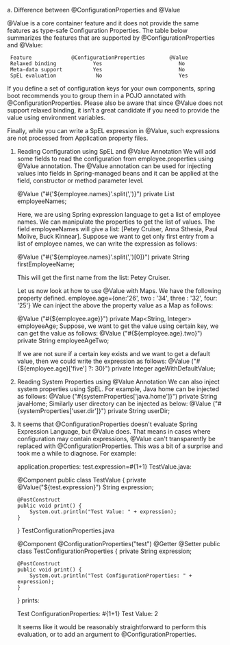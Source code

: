 a. Difference between @ConfigurationProperties and @Value
   
   @Value is a core container feature and it does not provide the same features as type-safe Configuration Properties.
    The table below summarizes the features that are supported by @ConfigurationProperties and @Value:
   
     Feature     	     @ConfigurationProperties        @Value
     Relaxed binding   	        Yes                     	No
     Meta-data support  	    Yes	                        No
     SpEL evaluation	         No	                        Yes
   If you define a set of configuration keys for your own components, spring boot recommends you to group them in a 
   POJO annotated with @ConfigurationProperties. Please also be aware that since @Value does not support relaxed binding, 
   it isn’t a great candidate if you need to provide the value using environment variables.
   
   Finally, while you can write a SpEL expression in @Value, such expressions are not processed from Application property files.
   
1. Reading Configuration using SpEL and @Value Annotation
   We will add some fields to read the configuration from employee.properties using @Value annotation. 
   The @Value annotation can be used for injecting values into fields in Spring-managed beans and it can be applied 
   at the field, constructor or method parameter level.
   
   @Value ("#{'${employee.names}'.split(',')}")
   private List<String> employeeNames;
   
   Here, we are using Spring expression language to get a list of employee names. We can manipulate the properties to 
   get the list of values. The field employeeNames will give a list: [Petey Cruiser, Anna Sthesia, Paul Molive, Buck Kinnear].
   Suppose we want to get only first entry from a list of employee names, we can write the expression as follows:
   
   @Value ("#{'${employee.names}'.split(',')[0]}")
    private String firstEmployeeName;
    
   This will get the first name from the list: Petey Cruiser.
   
   Let us now look at how to use @Value with Maps. We have the following property defined.
   employee.age={one:'26', two : '34', three : '32', four: '25'}
   We can inject the above the property value as a Map as follows:
   
   @Value ("#{${employee.age}}")
    private Map<String, Integer> employeeAge;
   Suppose, we want to get the value using certain key, we can get the value as follows:
   @Value ("#{${employee.age}.two}")
   private String employeeAgeTwo;
   
   If we are not sure if a certain key exists and we want to get a default value, then we could write the expression as follows:
   @Value ("#{${employee.age}['five'] ?: 30}")
    private Integer ageWithDefaultValue;
    
2. Reading System Properties using @Value Annotation
   We can also inject system properties using SpEL. For example, Java home can be injected as follows:
   @Value ("#{systemProperties['java.home']}")
   private String javaHome;
   Similarly user directory can be injected as below:
   @Value ("#{systemProperties['user.dir']}")
   private String userDir;

3. It seems that @ConfigurationProperties doesn't evaluate Spring Expression Language, but @Value does. 
    That means in cases where configuration may contain expressions, @Value can't transparently be replaced with 
    @ConfigurationProperties. This was a bit of a surprise and took me a while to diagnose. For example:
   
   application.properties:   test.expression=#{1+1}
   TestValue.java:
   
   @Component
   public class TestValue {
       private @Value("${test.expression}") String expression;
   
       @PostConstruct
       public void print() {
           System.out.println("Test Value: " + expression);
       }
   }
   TestConfigurationProperties.java
   
   @Component
   @ConfigurationProperties("test")
   @Getter @Setter
   public class TestConfigurationProperties {
       private String expression;
   
       @PostConstruct
       public void print() {
           System.out.println("Test ConfigurationProperties: " + expression);
       }
   }
   prints:
   
   Test ConfigurationProperties: #{1+1}
   Test Value: 2
   
   It seems like it would be reasonably straightforward to perform this evaluation, or to add an argument to @ConfigurationProperties. 